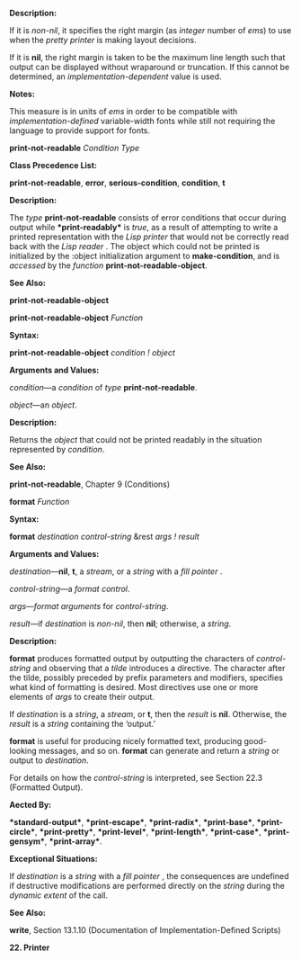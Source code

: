   



 



**Description:** 



If it is *non-nil*, it specifies the right margin (as *integer* number of *ems*) to use when the *pretty printer* is making layout decisions. 



If it is **nil**, the right margin is taken to be the maximum line length such that output can be displayed without wraparound or truncation. If this cannot be determined, an *implementation-dependent* value is used. 



**Notes:** 



This measure is in units of *ems* in order to be compatible with *implementation-defined* variable-width fonts while still not requiring the language to provide support for fonts. 



**print-not-readable** *Condition Type* 



**Class Precedence List:** 



**print-not-readable**, **error**, **serious-condition**, **condition**, **t** 



**Description:** 



The *type* **print-not-readable** consists of error conditions that occur during output while **\*print-readably\*** is *true*, as a result of attempting to write a printed representation with the *Lisp printer* that would not be correctly read back with the *Lisp reader* . The object which could not be printed is initialized by the :object initialization argument to **make-condition**, and is *accessed* by the *function* **print-not-readable-object**. 



**See Also:** 



**print-not-readable-object** 



**print-not-readable-object** *Function* 



**Syntax:** 



**print-not-readable-object** *condition ! object* 



**Arguments and Values:** 



*condition*—a *condition* of *type* **print-not-readable**. 



*object*—an *object*. 



**Description:** 



Returns the *object* that could not be printed readably in the situation represented by *condition*. 



 



 



**See Also:** 



**print-not-readable**, Chapter 9 (Conditions) 



**format** *Function* 



**Syntax:** 



**format** *destination control-string* &rest *args ! result* 



**Arguments and Values:** 



*destination*—**nil**, **t**, a *stream*, or a *string* with a *fill pointer* . 



*control-string*—a *format control*. 



*args*—*format arguments* for *control-string*. 



*result*—if *destination* is *non-nil*, then **nil**; otherwise, a *string*. 



**Description:** 



**format** produces formatted output by outputting the characters of *control-string* and observing that a *tilde* introduces a directive. The character after the tilde, possibly preceded by prefix parameters and modifiers, specifies what kind of formatting is desired. Most directives use one or more elements of *args* to create their output. 



If *destination* is a *string*, a *stream*, or **t**, then the *result* is **nil**. Otherwise, the *result* is a *string* containing the ‘output.’ 



**format** is useful for producing nicely formatted text, producing good-looking messages, and so on. **format** can generate and return a *string* or output to *destination*. 



For details on how the *control-string* is interpreted, see Section 22.3 (Formatted Output). 



**Aected By:** 



**\*standard-output\***, **\*print-escape\***, **\*print-radix\***, **\*print-base\***, **\*print-circle\***, **\*print-pretty\***, **\*print-level\***, **\*print-length\***, **\*print-case\***, **\*print-gensym\***, **\*print-array\***. 



**Exceptional Situations:** 



If *destination* is a *string* with a *fill pointer* , the consequences are undefined if destructive modifications are performed directly on the *string* during the *dynamic extent* of the call. 



**See Also:** 



**write**, Section 13.1.10 (Documentation of Implementation-Defined Scripts) 







 



 



 



**22. Printer** 


  







 



 



